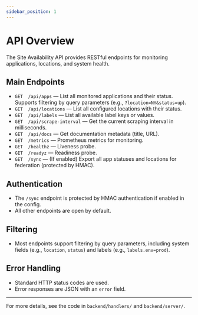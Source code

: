 ```yaml
---
sidebar_position: 1
---
```


# API Overview

The Site Availability API provides RESTful endpoints for monitoring applications, locations, and system health.

## Main Endpoints

- `GET  /api/apps` — List all monitored applications and their status. Supports filtering by query parameters (e.g., `?location=NY&status=up`).
- `GET  /api/locations` — List all configured locations with their status.
- `GET  /api/labels` — List all available label keys or values.
- `GET  /api/scrape-interval` — Get the current scraping interval in milliseconds.
- `GET  /api/docs` — Get documentation metadata (title, URL).
- `GET  /metrics` — Prometheus metrics for monitoring.
- `GET  /healthz` — Liveness probe.
- `GET  /readyz` — Readiness probe.
- `GET  /sync` — (If enabled) Export all app statuses and locations for federation (protected by HMAC).

## Authentication

- The `/sync` endpoint is protected by HMAC authentication if enabled in the config.
- All other endpoints are open by default.

## Filtering

- Most endpoints support filtering by query parameters, including system fields (e.g., `location`, `status`) and labels (e.g., `labels.env=prod`).

## Error Handling

- Standard HTTP status codes are used.
- Error responses are JSON with an `error` field.

---

For more details, see the code in `backend/handlers/` and `backend/server/`.
